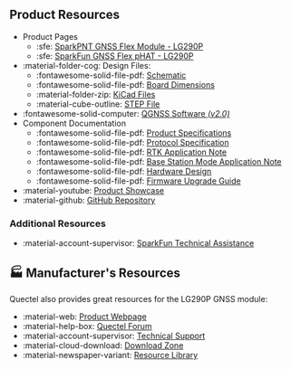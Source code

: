 ## Product Resources

- Product Pages
	- :sfe: [SparkPNT GNSS Flex Module - LG290P](https://www.sparkfun.com/sparkpnt-gnss-flex-module-lg290p.html)
	- :sfe: [SparkFun GNSS Flex pHAT - LG290P](https://www.sparkfun.com/sparkfun-gnss-flex-phat-lg290p.html)
- :material-folder-cog: Design Files:
	- :fontawesome-solid-file-pdf: [Schematic](./assets/board_files/schematic.pdf)
	- :fontawesome-solid-file-pdf: [Board Dimensions](./assets/board_files/dimensions.pdf)
	- :material-folder-zip: [KiCad Files](./assets/board_files/kicad_files.zip)
	- :material-cube-outline: [STEP File](./assets/3d_model/cad_model.step)
- :fontawesome-solid-computer: [QGNSS Software *(v2.0)*](https://www.quectel.com/download/qgnss_v2-0_en/)
- Component Documentation
	- :fontawesome-solid-file-pdf: [Product Specifications](./assets/component_documentation/Quectel_LG290P03_GNSS_Module_Specification_V1.2.pdf)
	- :fontawesome-solid-file-pdf: [Protocol Specification](./assets/component_documentation/quectel_lg290p03_gnss_protocol_specification_v1-0.pdf)
	- :fontawesome-solid-file-pdf: [RTK Application Note](./assets/component_documentation/quectel_gnss_rtk_application_note_v1-0.pdf)
	- :fontawesome-solid-file-pdf: [Base Station Mode Application Note](./assets/component_documentation/quectel_lg290p03_base_station_mode_application_note_v1-0.pdf)
	- :fontawesome-solid-file-pdf: [Hardware Design](./assets/component_documentation/quectel_lg290p03_hardware_design_v1-1.pdf)
	- :fontawesome-solid-file-pdf: [Firmware Upgrade Guide](./assets/component_documentation/quectel_lg290p03_firmware_upgrade_guide_v1-0.pdf)
- :material-youtube: [Product Showcase](https://youtu.be/r-bhOLv4zsk)
- :material-github: [GitHub Repository](https://github.com/sparkfun/SparkFun_GNSS_Flex_System)


### Additional Resources

- :material-account-supervisor: [SparkFun Technical Assistance](https://www.sparkfun.com/technical_assistance)


## 🏭&nbsp;Manufacturer's Resources
Quectel also provides great resources for the LG290P GNSS module:

- :material-web: [Product Webpage](https://www.quectel.com/product/gnss-lg290p/)
- :material-help-box: [Quectel Forum](https://forums.quectel.com/)
- :material-account-supervisor: [Technical Support](https://www.quectel.com/tech-support/)
- :material-cloud-download: [Download Zone](https://www.quectel.com/download-zone/?_sft_product_cat=gnss-modules-standalone)
- :material-newspaper-variant: [Resource Library](https://www.quectel.com/library?_sft_topic=gnss)
